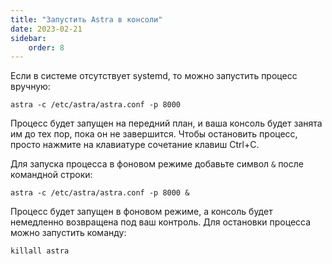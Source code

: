 ```yaml
---
title: "Запустить Astra в консоли"
date: 2023-02-21
sidebar:
    order: 8
---
```


Если в системе отсутствует systemd, то можно запустить процесс вручную:

```
astra -c /etc/astra/astra.conf -p 8000
```

Процесс будет запущен на передний план, и ваша консоль будет занята им до тех пор, пока он не завершится. Чтобы остановить процесс, просто нажмите на клавиатуре сочетание клавиш Ctrl+C.

Для запуска процесса в фоновом режиме добавьте символ `&` после командной строки:

```
astra -c /etc/astra/astra.conf -p 8000 &
```

Процесс будет запущен в фоновом режиме, а консоль будет немедленно возвращена под ваш контроль. Для остановки процесса можно запустить команду:

```
killall astra
```
